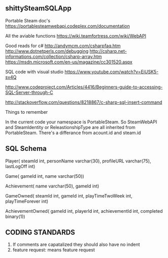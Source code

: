 shittySteamSQLApp
-----------------

Portable Steam doc's
https://portablesteamwebapi.codeplex.com/documentation

All the aviable functions
https://wiki.teamfortress.com/wiki/WebAPI


Good reads for c#
http://andymcm.com/csharpfaq.htm
http://www.dotnetperls.com/debugging
http://csharp.net-informations.com/collection/csharp-array.htm
https://msdn.microsoft.com/en-us/magazine/cc301520.aspx


SQL code with visual studio
https://www.youtube.com/watch?v=EiUSK5-sv4Q

http://www.codeproject.com/Articles/4416/Beginners-guide-to-accessing-SQL-Server-through-C

http://stackoverflow.com/questions/8218867/c-sharp-sql-insert-command


Things to remember

In the current code your namespace is PortableSteam.
So SteamWebAPI and SteamIdentity or ReleastionshipType are all inherited from PortableSteam.
There's a differance from acount.id and steam.id

SQL Schema
----------

Player(
	steamId int,
	personName varchar(30),
	profileURL varchar(75),
	lastLogOff int)

Game(
	gameId int,
	name varchar(50))

Achievement(
	name varchar(50),
	gameId int)

GameOwned(
	steamId int,
	gameId int, 
	playTimeTwoWeek int,
	playTimeForever int)

AchievementOwned(
	gameId int,
	playerId int,
	achievementId int,
	completed binary(1))


CODING STANDARDS
----------------
1) If comments are capatalized they should also have no indent
2) feature request: means feature request